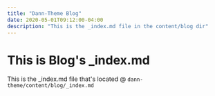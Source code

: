 ```yaml
---
title: "Dann-Theme Blog"
date: 2020-05-01T09:12:00-04:00
description: "This is the _index.md file in the content/blog dir"
---
```


# This is Blog's _index.md

This is the _index.md file that's located @ `dann-theme/content/blog/_index.md`
